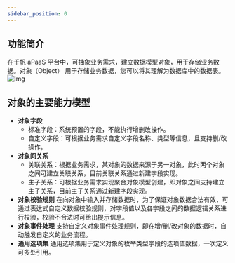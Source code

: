 ```yaml
---
sidebar_position: 0
---
```


## 功能简介
在千帆 aPaaS 平台中，可抽象业务需求，建立数据模型对象，用于存储业务数据。对象（Object） 用于存储业务数据，您可以将其理解为数据库中的数据表。
![img](https://main.qcloudimg.com/raw/73213b620777a531de153ab749aa42d1.png)        

## 对象的主要能力模型
- **对象字段**
  - 标准字段：系统预置的字段，不能执行增删改操作。
   - 自定义字段：可根据业务需求自定义字段名称、类型等信息，且支持删/改操作。
- **对象间关系**
  - 关联关系：根据业务需求，某对象的数据来源于另一对象，此时两个对象之间可建立关联关系，目前关联关系通过新建字段实现。
  - 主子关系：可根据业务需求实现聚合对象模型创建，即对象之间支持建立主子关系，目前主子关系通过新建字段实现。
- **对象校验规则**
在向对象中输入并存储数据时，为了保证对象数据合法有效，可通过表达式自定义数据校验规则，对字段值以及各字段之间的数据逻辑关系进行校验，校验不合法时可给出提示信息。
- **对象事件处理**
支持自定义对象事件处理规则，即在增/删/改对象的数据时，自动触发自定义的业务流程。
- **通用选项集**
通用选项集用于定义对象的枚举类型字段的选项值数据，一次定义可多处引用。

